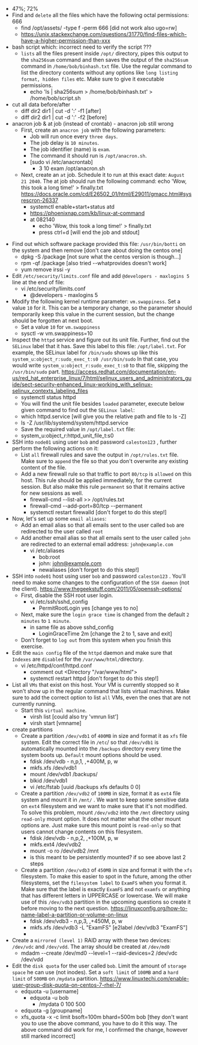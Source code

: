 - 47%;  72%
- Find and `delete` all the files which have the following octal permissions: 666
	- find /opt/assets/ -type f -perm 666 [did not work also ugo=rw]
	- https://unix.stackexchange.com/questions/31770/find-files-which-have-a-higher-permission-than-xxx
- bash script which: incorrect need to verify the script ???
	- `lists` all the files present inside `/opt/` directory, pipes this output to the `sha256sum` command and then saves the output of the `sha256sum` command in `/home/bob/binhash.txt` file.  Use the regular command to list the directory contents without any options like `long listing format, hidden files` etc. Make sure to give it executable permissions.
		- echo 'ls | sha256sum > /home/bob/binhash.txt' > /home/bob/script.sh
- cut all data before/after
	- diff dir2 dir1 | cut -d ':' -f1 [after]
	- diff dir2 dir1 | cut -d ':' -f2 [before]
- anacron job & at job (instead of crontab) - anacron job still wrong 
	- First, create an `anacron job` with the following parameters:  
		* Job will run once every `three days`.  
		* The job delay is `10 minutes`.  
		* The job identifier (name) is `exam`.  
		* The command it should run is `/opt/anacron.sh`.
		* [sudo vi /etc/anacrontab]
			* 3 10 exam /opt/anacron.sh
	* Next, create an `at` job. Schedule it to run at this exact date: `August 21 2040`. The at job should run the following command: echo 'Wow, this took a long time!' > finally.txt https://docs.oracle.com/cd/E26502_01/html/E29011/gmacc.html#sysrescron-26337
		* systemctl enable+start+status atd
		* https://phoenixnap.com/kb/linux-at-command
		* at 082140
			* echo 'Wow, this took a long time!' > finally.txt
			* press ctrl+d [will end the job and stdout]
* Find out which software package provided this file: `/usr/bin/botti` on the system and then remove [don't care about doing the centos one]
	* dpkg -S /package [not sure what the centos version is though...]
	* rpm -qf /package [also tried --whatprovides doesn't work]
	* yum remove irssi -y
* Edit `/etc/security/limits.conf` file and add `@developers - maxlogins 5` line at the end of file:
	* vi /etc/security/limits.conf
		* @developers - maxlogins 5
* Modify the following kernel runtime parameter:  `vm.swappiness`. Set a value `10` for it. This can be a temporary change, so the parameter should temporarily keep this value in the current session, but the change should be forgotten at next boot.
	* Set a value `10` for `vm.swappiness`
	* sysctl -w vm.swappiness=10
* Inspect the `httpd` service and figure out its unit file. Further, find out the `SELinux` label that it has. Save this label to this file: `/opt/label.txt`.  For example, the SELinux label for `/bin/sudo` shows up like this `system_u:object_r:sudo_exec_t:s0 /usr/bin/sudo` In that case, you would write `system_u:object_r:sudo_exec_t:s0` to that file, skipping the `/usr/bin/sudo` part. https://access.redhat.com/documentation/en-us/red_hat_enterprise_linux/7/html/selinux_users_and_administrators_guide/sect-security-enhanced_linux-working_with_selinux-selinux_contexts_labeling_files
	* systemctl status httpd
	* You will find the unit file besides `loaded` parameter, execute below given command to find out the `SELinux label`:
	* which httpd.service [will give you the relative path and file to ls -Z]
	* ls -Z /usr/lib/systemd/system/httpd.service
	* Save the required value in `/opt/label.txt` file:
	* system_u:object_r:httpd_unit_file_t:s0
* SSH into `node01` using user `bob` and password `caleston123` , further perform the following actions on it:  
	* List `all` firewall rules and save the output in `/opt/rules.txt` file. Make sure to `append` the file so that you don't overwrite any existing content of the file.  
	* Add a new firewall rule so that traffic to port `80/tcp` is `allowed` on this host. This rule should be applied immediately, for the current session. But also make this rule `permanent` so that it remains active for new sessions as well.  
		* firewall-cmd --list-all >> /opt/rules.txt
		* firewall-cmd --add-port=80/tcp --permanent
		* systemctl restart firewalld [don't forget to do this step!]
* Now, let's set up some `email aliases`: 
	* Add an email alias so that all emails sent to the user called `bob` are redirected to the user called `root`
	* Add another email alias so that all emails sent to the user called `john` are redirected to an external email address: `john@example.com`
		* vi /etc/aliases
			* bob:root
			* john: john@example.com
			* newaliases [don't forget to do this step!]
* SSH into `node01` host using user `bob` and password `caleston123` . You'll need to make some changes to the configuration of the `SSH daemon` (not the client). https://www.thegeekstuff.com/2011/05/openssh-options/
	* First, disable the SSH root user login.
		* vi /etc/ssh/sshd_config
			* PermitRootLogin yes [change yes to no]
	* Next, make sure the `login grace time` is changed from the default `2 minutes` to `1 minute`.
		* in same file as above sshd_config
			* LoginGraceTime 2m [change the 2 to 1, save and exit]
	* Don't forget to `log out` from this system when you finish this exercise.
* Edit the `main config` file of the `httpd` daemon and make sure that `Indexes` are `disabled` for the `/var/www/html/`directory.
	* vi /etc/httpd/conf/httpd.conf
		* comment out <Directory "/var/www/html">
		* systemctl restart httpd [don't forget to do this step!]
* List all `VMs` that exist on this host. Your VM is currently stopped so it won't show up in the regular command that lists virtual machines. Make sure to add the correct option to list `all` VMs, even the ones that are not currently running.
	* Start this `virtual machine`.
		* virsh list [could also try 'vmrun list']
		* virsh start [vmname]
* create partitions
	* Create a partition `/dev/vdb1` of `400MB` in size and format it as `xfs` file system. Edit the correct file in `/etc`/ so that `/dev/vdb1` is automatically mounted into the `/backups` directory every time the system boots up. `Default` mount options should be used.
		* fdisk /dev/vdb - n,p,1, ,+400M, p, w
		* mkfs.xfs /dev/vdb1
		* mount /dev/vdb1 /backups/ 
		* blkid /dev/vdb1
		* vi /etc/fstab [uuid /backups xfs defaults 0 0]
	* Create a partition `/dev/vdb2` of `100MB` in size, format it as `ext4` file system and mount it in `/mnt/` . We want to keep some sensitive data on `ext4` filesystem and we want to make sure that it's not modified. To solve this problem, mount `/dev/vdb2` into the `/mnt` directory using `read-only` mount option. It does not matter what the other mount options are. Just make sure this mount point is `read-only` so that users cannot change contents on this filesystem.
		* fdisk /dev/vdb - n,p,2, ,+100M, p, w
		* mkfs.ext4 /dev/vdb2
		* mount -o ro /dev/vdb2 /mnt
		* is this meant to be persistently mounted? if so see above last 2 steps
	* Create a partition `/dev/vdb3` of `450MB` in size and format it with the `xfs` filesystem. To make this easier to spot in the future, among the other filesystems, set the `filesystem label` to `ExamFS` when you format it. Make sure that the label is exactly `ExamFS` and not `examfs` or anything that has different letters in UPPERCASE or lowercase. We will make use of this `/dev/vdb3` partition in the upcoming questions so create it before moving to the next question. https://linuxconfig.org/how-to-name-label-a-partition-or-volume-on-linux
		* fdisk /dev/vdb3 - n,p,3, ,+450M, p, w
		* mkfs.xfs /dev/vdb3 -L "ExamFS" [e2label /dev/vdb3 "ExamFS"]
		* 
* Create a `mirrored (level 1)` RAID array with these two devices: `/dev/vdc` and `/dev/vdd`. The array should be created at `/dev/md0`
	* mdadm --create /dev/md0 --level=1 --raid-devices=2 /dev/vdc /dev/vdd
* Edit the `disk quota` for the user called `bob`. Limit the amount of `storage space` he can use (not inodes). Set a `soft limit` of `100MB` and a `hard limit` of `500MB` on `/mydata` partition. https://www.linuxtechi.com/enable-user-group-disk-quota-on-centos-7-rhel-7/
	* edquota -u [username]
		* edquota -u bob 
			* /mydata 0 100 500 
	* edquota -g [groupname]
	* xfs_quota -x -c limit bsoft=100m bhard=500m bob [they don't want you to use the above command, you have to do it this way.  The above command did work for me, I confirmed the change, however still marked incorrect]